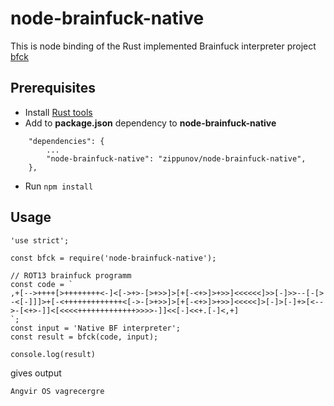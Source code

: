 # node-brainfuck-native

This is node binding of the Rust implemented Brainfuck interpreter
project [bfck](https://github.com/zippunov/bfck)


## Prerequisites
- Install [Rust tools](https://www.rust-lang.org/en-US/) 
- Add to **package.json** dependency to **node-brainfuck-native**
```
    "dependencies": {
        ...
        "node-brainfuck-native": "zippunov/node-brainfuck-native",
    },
```
- Run `npm install`

## Usage

```
'use strict';

const bfck = require('node-brainfuck-native');

// ROT13 brainfuck programm
const code = `
,+[-->++++[>++++++++<-]<[->+>-[>+>>]>[+[-<+>]>+>>]<<<<<<]>>[-]>>--[-[>
-<[-]]]>+[-<+++++++++++++<[->-[>+>>]>[+[-<+>]>+>>]<<<<<]>[-]>[-]+>[<--
>-[<+>-]]<[<<<<+++++++++++++>>>>-]]<<[-]<<+.[-]<,+]
`;
const input = 'Native BF interpreter';
const result = bfck(code, input);

console.log(result)

```
gives output
```
Angvir OS vagrecergre
```
